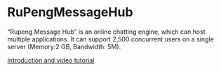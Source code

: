 # RuPengMessageHub
“Rupeng Message Hub” is an online chatting engine, which can host multiple applications. It can support 2,500 concurrent users on a single server (Memory:2 GB, Bandwidth: 5M).

[Introduction and video tutorial](https://www.rupeng.com/Courses/Chapter/938)
